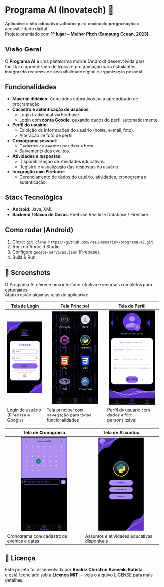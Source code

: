 # Programa AI (Inovatech) 🚀
Aplicativo e site educativo voltados para ensino de programação e acessibilidade digital.  
Projeto premiado com **1º lugar – Melhor Pitch (Samsung Ocean, 2023)**.

## Visão Geral
O **Programa AI** é uma plataforma mobile (Android) desenvolvida para facilitar o aprendizado de lógica e programação para estudantes, integrando recursos de acessibilidade digital e organização pessoal.

## Funcionalidades
- **Material didático**: Conteúdos educativos para aprendizado de programação.  
- **Cadastro e autenticação de usuários**:
  - Login tradicional via Firebase.  
  - Login com **conta Google**, puxando dados do perfil automaticamente.  
- **Perfil do usuário**:
  - Exibição de informações do usuário (nome, e-mail, foto).  
  - Alteração de foto de perfil.  
- **Cronograma pessoal**:
  - Cadastro de eventos por data e hora.  
  - Salvamento dos eventos.  
- **Atividades e respostas**:
  - Disponibilização de atividades educativas.  
  - Registro e visualização das respostas do usuário.  
- **Integração com Firebase**:
  - Gerenciamento de dados do usuário, atividades, cronograma e autenticação.

## Stack Tecnológica
- **Android**: Java, XML  
- **Backend / Banco de Dados**: Firebase Realtime Database / Firestore  

## Como rodar (Android)
1. Clone: `git clone https://github.com/<seu-usuario>/programa-ai.git`  
2. Abra no Android Studio.  
3. Configure `google-services.json` (Firebase).  
4. Build & Run.

## 📸 Screenshots

O Programa AI oferece uma interface intuitiva e recursos completos para estudantes.  
Abaixo estão algumas telas do aplicativo:


| Tela de Login | Tela Principal | Tela de Perfil |
|---------------|----------------|----------------|
| <div align="center"><img src="screenshots/tela-login.jpeg" width="150"/></div> | <div align="center"><img src="screenshots/principal-tela.jpeg" width="150"/></div> | <div align="center"><img src="screenshots/perfil-tela.jpeg" width="150"/></div> |
| Login do usuário (Firebase e Google) | Tela principal com navegação para todas funcionalidades | Perfil do usuário com dados e foto personalizável |

| Tela de Cronograma | Tela de Assuntos |
|------------------|-----------------|
| <div align="center"><img src="screenshots/cronograma-tela.jpeg" width="150"/></div> | <div align="center"><img src="screenshots/assuntos-tela.jpeg" width="150"/></div> |
| Cronograma com cadastro de eventos e datas | Assuntos e atividades educativas disponíveis |

## 📄 Licença
Este projeto foi desenvolvido por **Beatriz Christine Azevedo Batista**  
e está licenciado sob a **Licença MIT** — veja o arquivo [LICENSE](LICENSE) para mais detalhes.
